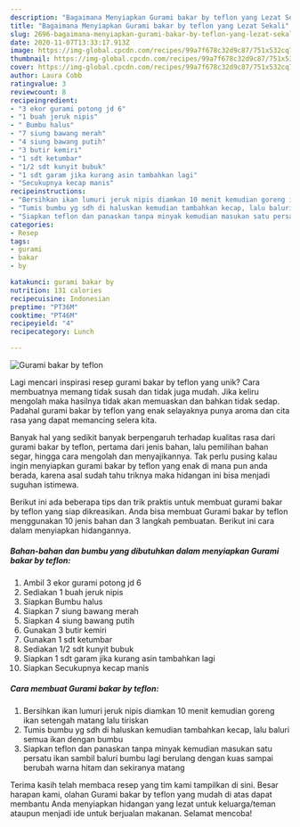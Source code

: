 ```yaml
---
description: "Bagaimana Menyiapkan Gurami bakar by teflon yang Lezat Sekali"
title: "Bagaimana Menyiapkan Gurami bakar by teflon yang Lezat Sekali"
slug: 2696-bagaimana-menyiapkan-gurami-bakar-by-teflon-yang-lezat-sekali
date: 2020-11-07T13:33:17.913Z
image: https://img-global.cpcdn.com/recipes/99a7f678c32d9c87/751x532cq70/gurami-bakar-by-teflon-foto-resep-utama.jpg
thumbnail: https://img-global.cpcdn.com/recipes/99a7f678c32d9c87/751x532cq70/gurami-bakar-by-teflon-foto-resep-utama.jpg
cover: https://img-global.cpcdn.com/recipes/99a7f678c32d9c87/751x532cq70/gurami-bakar-by-teflon-foto-resep-utama.jpg
author: Laura Cobb
ratingvalue: 3
reviewcount: 8
recipeingredient:
- "3 ekor gurami potong jd 6"
- "1 buah jeruk nipis"
- " Bumbu halus"
- "7 siung bawang merah"
- "4 siung bawang putih"
- "3 butir kemiri"
- "1 sdt ketumbar"
- "1/2 sdt kunyit bubuk"
- "1 sdt garam jika kurang asin tambahkan lagi"
- "Secukupnya kecap manis"
recipeinstructions:
- "Bersihkan ikan lumuri jeruk nipis diamkan 10 menit kemudian goreng ikan setengah matang lalu tiriskan"
- "Tumis bumbu yg sdh di haluskan kemudian tambahkan kecap, lalu baluri semua ikan dengan bumbu"
- "Siapkan teflon dan panaskan tanpa minyak kemudian masukan satu persatu ikan sambil baluri bumbu lagi berulang dengan kuas sampai berubah warna hitam dan sekiranya matang"
categories:
- Resep
tags:
- gurami
- bakar
- by

katakunci: gurami bakar by 
nutrition: 131 calories
recipecuisine: Indonesian
preptime: "PT36M"
cooktime: "PT46M"
recipeyield: "4"
recipecategory: Lunch

---
```



![Gurami bakar by teflon](https://img-global.cpcdn.com/recipes/99a7f678c32d9c87/751x532cq70/gurami-bakar-by-teflon-foto-resep-utama.jpg)

Lagi mencari inspirasi resep gurami bakar by teflon yang unik? Cara membuatnya memang tidak susah dan tidak juga mudah. Jika keliru mengolah maka hasilnya tidak akan memuaskan dan bahkan tidak sedap. Padahal gurami bakar by teflon yang enak selayaknya punya aroma dan cita rasa yang dapat memancing selera kita.

Banyak hal yang sedikit banyak berpengaruh terhadap kualitas rasa dari gurami bakar by teflon, pertama dari jenis bahan, lalu pemilihan bahan segar, hingga cara mengolah dan menyajikannya. Tak perlu pusing kalau ingin menyiapkan gurami bakar by teflon yang enak di mana pun anda berada, karena asal sudah tahu triknya maka hidangan ini bisa menjadi suguhan istimewa.




Berikut ini ada beberapa tips dan trik praktis untuk membuat gurami bakar by teflon yang siap dikreasikan. Anda bisa membuat Gurami bakar by teflon menggunakan 10 jenis bahan dan 3 langkah pembuatan. Berikut ini cara dalam menyiapkan hidangannya.

<!--inarticleads1-->

##### Bahan-bahan dan bumbu yang dibutuhkan dalam menyiapkan Gurami bakar by teflon:

1. Ambil 3 ekor gurami potong jd 6
1. Sediakan 1 buah jeruk nipis
1. Siapkan  Bumbu halus
1. Siapkan 7 siung bawang merah
1. Siapkan 4 siung bawang putih
1. Gunakan 3 butir kemiri
1. Gunakan 1 sdt ketumbar
1. Sediakan 1/2 sdt kunyit bubuk
1. Siapkan 1 sdt garam jika kurang asin tambahkan lagi
1. Siapkan Secukupnya kecap manis




<!--inarticleads2-->

##### Cara membuat Gurami bakar by teflon:

1. Bersihkan ikan lumuri jeruk nipis diamkan 10 menit kemudian goreng ikan setengah matang lalu tiriskan
1. Tumis bumbu yg sdh di haluskan kemudian tambahkan kecap, lalu baluri semua ikan dengan bumbu
1. Siapkan teflon dan panaskan tanpa minyak kemudian masukan satu persatu ikan sambil baluri bumbu lagi berulang dengan kuas sampai berubah warna hitam dan sekiranya matang




Terima kasih telah membaca resep yang tim kami tampilkan di sini. Besar harapan kami, olahan Gurami bakar by teflon yang mudah di atas dapat membantu Anda menyiapkan hidangan yang lezat untuk keluarga/teman ataupun menjadi ide untuk berjualan makanan. Selamat mencoba!
